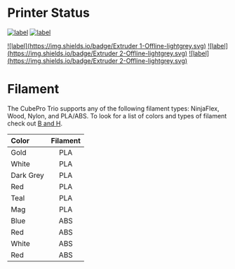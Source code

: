 

# Printer Status
[![label](https://img.shields.io/github/issues-raw/badges/shields/website.svg)]()
[![label](https://img.shields.io/badge/firmware-2.2-green.svg)]()

[![label](https://img.shields.io/badge/Extruder 1-Offline-lightgrey.svg)]()
[![label](https://img.shields.io/badge/Extruder 2-Offline-lightgrey.svg)]()
[![label](https://img.shields.io/badge/Extruder 2-Offline-lightgrey.svg)]()



# Filament
The CubePro Trio supports any of the following filament types: NinjaFlex, Wood, Nylon, and PLA/ABS. To look for a list of colors and types of filament check out [B and H](https://www.bhphotovideo.com).


| Color     | Filament |
|:----------|:--------:|
| Gold      |   PLA    |
| White     |   PLA    |
| Dark Grey |   PLA    |
| Red       |   PLA    |
| Teal      |   PLA    |
| Mag       |   PLA    |
| Blue      |   ABS    |
| Red       |   ABS    |
| White     |   ABS    |
| Red       |   ABS    |
